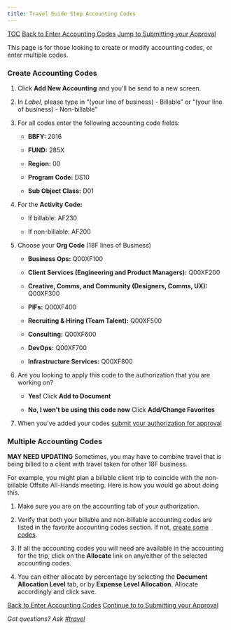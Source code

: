 ```yaml
---
title: Travel Guide Step Accounting Codes
---
```


[TOC](/travel-guide-table-of-contents)
[Back to Enter Accounting Codes](/travel-guide-3-approval/#ii-enter-accounting-codes)
[Jump to Submitting your Approval](/travel-guide-3-approval/#iii-submit-authorization-for-approval)

This page is for those looking to create or modify accounting codes, or enter multiple codes.

### Create Accounting Codes

1. Click **Add New Accounting** and you'll be send to a new screen.

2. In *Label*, please type in “(your line of business) - Billable” or “(your line of business) - Non-billable”

3. For all codes enter the following accounting code fields:

    * **BBFY:** 2016

    * **FUND:** 285X

    * **Region:** 00

    * **Program Code:** DS10

    * **Sub Object Class:** D01

4. For the **Activity Code:**

    * If billable: AF230

    * If non-billable: AF200

5. Choose your **Org Code** (18F lines of Business)
    * **Business Ops:** Q00XF100

    * **Client Services (Engineering and Product Managers):** Q00XF200

    * **Creative, Comms, and Community (Designers, Comms, UX):** Q00XF300

    * **PIFs:** Q00XF400

    * **Recruiting & Hiring (Team Talent):** Q00XF500

    * **Consulting:** Q00XF600

    * **DevOps:** Q00XF700

    * **Infrastructure Services:** Q00XF800

6. Are you looking to apply this code to the authorization that you are working on?
    * **Yes!** Click **Add to Document**

    * **No, I won't be using this code now** Click **Add/Change Favorites**

7. When you've added your codes [submit your authorization for approval](/travel-guide-3-approval/#iii-submit-authorization-for-approval)

### Multiple Accounting Codes
**MAY NEED UPDATING**
Sometimes, you may have to combine travel that is being billed to a client with travel taken for other 18F business.

For example, you might plan a billable client trip to coincide with the non-billable Offsite All-Hands meeting. Here is how you would go about doing this.

1. Make sure you are on the accounting tab of your authorization.

2. Verify that both your billable and non-billable accounting codes are listed in the favorite accounting codes section. If not, [create some codes](#create-accounting-codes).

3. If all the accounting codes you will need are available in the accounting for the trip, click on the **Allocate** link on any/either of the selected accounting codes.

4. You can either allocate by percentage by selecting the **Document Allocation Level** tab, or by **Expense Level Allocation**. Allocate accordingly and click save.

[Back to Enter Accounting Codes](/travel-guide-3-approval/#ii-enter-accounting-codes)
[Continue to to Submitting your Approval](/travel-guide-3-approval/#iii-submit-authorization-for-approval)




*Got questions? Ask [#travel](https://18f.slack.com/messages/travel)*
